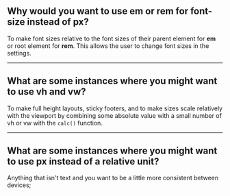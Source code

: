 ## **Why would you want to use em or rem for font-size instead of px?**

To make font sizes relative to the font sizes of their parent element for **em** or root element for **rem**. This allows the user to change font sizes in the settings.

---

## **What are some instances where you might want to use vh and vw?**

To make full height layouts, sticky footers, and to make sizes scale relatively with the viewport by combining some absolute value with a small number of vh or vw with the `calc()` function.

---

## **What are some instances where you might want to use px instead of a relative unit?**

Anything that isn't text and you want to be a little more consistent between devices;
